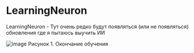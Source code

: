 # LearningNeuron
LearningNeuron - Тут очень редко будут появляться (или не появляться) обновления где я пытаюсь выучить ИИ

![image](https://github.com/tailogs/LearningNeuron/assets/69743960/13b85843-58e8-4c01-ba31-8134f440ce57)
Рисунок 1. Окончание обучения
